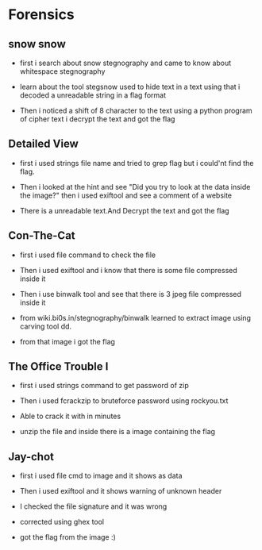 # Forensics
## snow snow 
  * first i search about snow stegnography
  and came to know about whitespace stegnography 
  
  
  * learn about the tool stegsnow used to hide text in a text
  using that i decoded a unreadable string in a flag format
  
  
  * Then i noticed a shift of 8 character to the text 
  using a python program of cipher text i decrypt the text and got the flag 
  
## Detailed View
   * first i used strings file name and tried to grep flag
     but i could'nt find the flag.
     
   * Then i looked at the hint and see "Did you try to look at the data inside the image?"
     then i used exiftool and see a comment of a website
     
   * There is a unreadable text.And Decrypt the text and got the flag
   
## Con-The-Cat
  * first i used file command to check the file
  
  * Then i used exiftool and i know that there is some file compressed inside it
  
  * Then i use binwalk tool and see that there is 3 jpeg file compressed inside it
  
  * from wiki.bi0s.in/stegnography/binwalk learned to extract image using carving
    tool dd.
  
  * from that image i got the flag
## The Office Trouble I

 * first i used strings command to get password of zip
 
 * Then i used fcrackzip to bruteforce password using rockyou.txt
 
 * Able to crack it with in minutes
 
 * unzip the file and inside there is a image containing the flag

## Jay-chot
 * first i used file cmd to image and it shows as data
 
 * Then i used exiftool and it shows warning of unknown header
 
 * I checked the file signature and it was wrong
 
 * corrected using ghex tool
 
 * got the flag from the image :)
